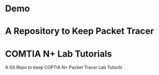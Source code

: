 # Demo
# A Repository to Keep Packet Tracer
# COMTIA N+ Lab Tutorials

A Git Repo to keep COPTIA N+ Packet Tracer Lab Tutorils
